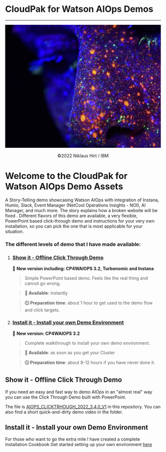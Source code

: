# CloudPak for Watson AIOps Demos
---------------------------------------------------------------------------------------------------------------
![K8s CNI](./doc/pics/front.png)
<center> ©2022 Niklaus Hirt / IBM </center>

# Welcome to the CloudPak for Watson AIOps Demo Assets

A Story-Telling demo showcasing Watson AIOps with integration of Instana, Humio, Slack, Event Manager (NetCool Operations Insights - NOI), AI Manager, and much more. The story explains how a broken website will be fixed .
Different flavors of this demo are available, a very flexible, PowerPoint based click-through demo and instructions for your very own installation, so you can pick the one that is most applicable for your situation.

### The different levels of demo that I have made available:
1. ### [Show it - Offline Click Through Demo](#show-it---offline-click-through-demo-1)
	🚨 **New version including: CP4WAIOPS 3.2, Turbonomic and Instana**
	> 	Simple PowerPoint based demo. Feels like the real thing and cannot go wrong.
	
	> 	**🚀 Available**:        instantly
	
	> 	**🕦 Preparation time**: about 1 hour to get used to the demo flow and click targets.
	
1. ### [Install it - Install your own Demo Environment](#install-it---install-your-own-demo-environment-1)
	🚨 **New version: CP4WAIOPS 3.2**
	> 	Complete walkthrough to install your own demo environment.
	
	> 	**🚀 Available**: as soon as you get your Cluster
	
	> 	**🕦 Preparation time**: about 8-12 hours if you have never done it.
## Show it - Offline Click Through Demo
If you need an easy and fast way to demo AIOps in an "almost real" way you can use the Click Through Demo built with PowerPoint.


The file is [AIOPS_CLICKTRHOUGH_2022_3.4.0_V1](https://ibm.box.com/s/icgkxzlt2ja6dth16dpdin055uyysej1) in this repository.
You can also find a short quick-and-dirty demo video in the folder.



## Install it - Install your own Demo Environment
For those who want to go the extra mile I have created a complete Installation Cookbook
Get started setting up your own environment [here](https://github.com/niklaushirt/cp4waiops-deployer)